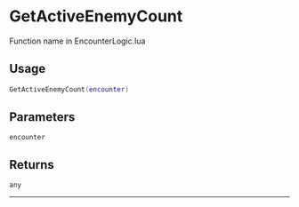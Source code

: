 # GetActiveEnemyCount
Function name in EncounterLogic.lua
## Usage
```lua
GetActiveEnemyCount(encounter)
```
## Parameters
`encounter`
## Returns
`any`

---